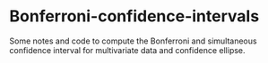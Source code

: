 # Bonferroni-confidence-intervals

Some notes and code to compute the Bonferroni and simultaneous confidence interval for multivariate data and confidence ellipse.
